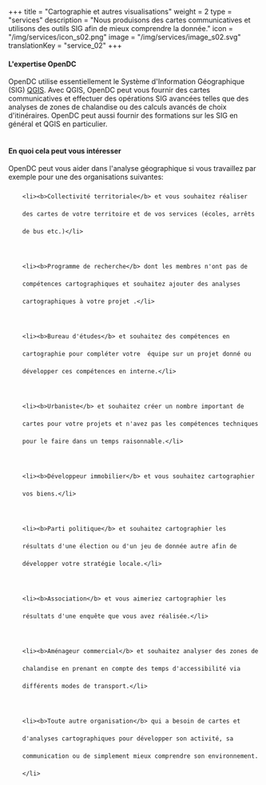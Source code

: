 +++
title = "Cartographie et autres visualisations"
weight = 2
type = "services"
description = "Nous produisons des cartes communicatives et utilisons des outils SIG afin de mieux comprendre la donnée."
icon = "/img/services/icon_s02.png"
image = "/img/services/image_s02.svg"
translationKey = "service_02"
+++

#### L'expertise OpenDC
OpenDC utilise essentiellement le Système d'Information Géographique (SIG) <a href="https://qgis.org/fr/site/" target="_blank"/>QGIS</a>. Avec QGIS, OpenDC peut vous fournir des cartes communicatives et effectuer des opérations SIG avancées telles que des analyses de zones de chalandise ou des calculs avancés de choix d'itinéraires. OpenDC peut aussi fournir des formations sur les SIG en général et QGIS en particulier.
<br></br>

#### En quoi cela peut vous intéresser
OpenDC peut vous aider dans l'analyse géographique si vous travaillez par exemple pour une des organisations suivantes:
	
<ul style="list-style-type:disc; padding-left:2em; line-height:250%;">
	
	<li><b>Collectivité territoriale</b> et vous souhaitez réaliser des cartes de votre territoire et de vos services (écoles, arrêts de bus etc.)</li>

	<li><b>Programme de recherche</b> dont les membres n'ont pas de compétences cartographiques et souhaitez ajouter des analyses cartographiques à votre projet .</li>

	<li><b>Bureau d'études</b> et souhaitez des compétences en cartographie pour compléter votre  équipe sur un projet donné ou développer ces compétences en interne.</li>

	<li><b>Urbaniste</b> et souhaitez créer un nombre important de cartes pour votre projets et n'avez pas les compétences techniques pour le faire dans un temps raisonnable.</li>

	<li><b>Développeur immobilier</b> et vous souhaitez cartographier vos biens.</li>

	<li><b>Parti politique</b> et souhaitez cartographier les résultats d'une élection ou d'un jeu de donnée autre afin de développer votre stratégie locale.</li>

	<li><b>Association</b> et vous aimeriez cartographier les résultats d'une enquête que vous avez réalisée.</li>

	<li><b>Aménageur commercial</b> et souhaitez analyser des zones de chalandise en prenant en compte des temps d'accessibilité via différents modes de transport.</li>

	<li><b>Toute autre organisation</b> qui a besoin de cartes et d'analyses cartographiques pour développer son activité, sa communication ou de simplement mieux comprendre son environnement.</li>

</ul>